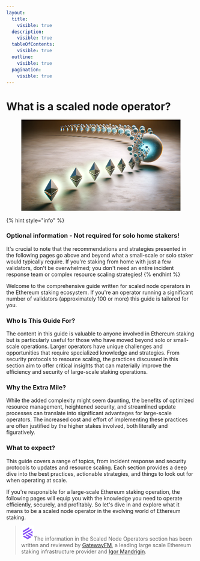 ```yaml
---
layout:
  title:
    visible: true
  description:
    visible: true
  tableOfContents:
    visible: true
  outline:
    visible: true
  pagination:
    visible: true
---
```


# What is a scaled node operator?

<div data-full-width="false">

<figure><img src="../.gitbook/assets/EthScaling.png" alt=""><figcaption></figcaption></figure>

</div>

{% hint style="info" %}
### Optional information - Not required for solo home stakers!

It's crucial to note that the recommendations and strategies presented in the following pages go above and beyond what a small-scale or solo staker would typically require. If you're staking from home with just a few validators, don't be overwhelmed; you don't need an entire incident response team or complex resource scaling strategies!
{% endhint %}

Welcome to the comprehensive guide written for scaled node operators in the Ethereum staking ecosystem. If you're an operator running a significant number of validators (approximately 100 or more) this guide is tailored for you.

### Who Is This Guide For?

The content in this guide is valuable to anyone involved in Ethereum staking but is particularly useful for those who have moved beyond solo or small-scale operations. Larger operators have unique challenges and opportunities that require specialized knowledge and strategies. From security protocols to resource scaling, the practices discussed in this section aim to offer critical insights that can materially improve the efficiency and security of large-scale staking operations.

### Why the Extra Mile?

While the added complexity might seem daunting, the benefits of optimized resource management, heightened security, and streamlined update processes can translate into significant advantages for large-scale operators. The increased cost and effort of implementing these practices are often justified by the higher stakes involved, both literally and figuratively.

### What to expect?

This guide covers a range of topics, from incident response and security protocols to updates and resource scaling. Each section provides a deep dive into the best practices, actionable strategies, and things to look out for when operating at scale.

If you're responsible for a large-scale Ethereum staking operation, the following pages will equip you with the knowledge you need to operate efficiently, securely, and profitably. So let's dive in and explore what it means to be a scaled node operator in the evolving world of Ethereum staking.

> <img src="../.gitbook/assets/image (108).png" alt="" data-size="line">The information in the Scaled Node Operators section has been written and reviewed by [GatewayFM](https://gateway.fm), a leading large scale Ethereum staking infrastructure provider and [Igor Mandrigin](https://x.com/mandrigin).
